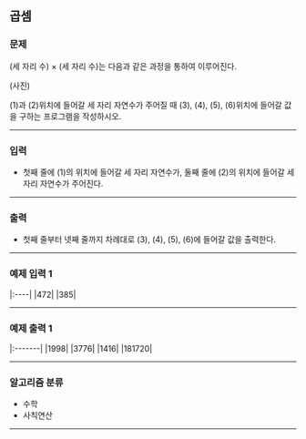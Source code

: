 곱셈
-------------
### 문제

(세 자리 수) × (세 자리 수)는 다음과 같은 과정을 통하여 이루어진다.

(사진)

(1)과 (2)위치에 들어갈 세 자리 자연수가 주어질 때 (3), (4), (5), (6)위치에 들어갈 값을 구하는 프로그램을 작성하시오.

- - -

### 입력
* 첫째 줄에 (1)의 위치에 들어갈 세 자리 자연수가, 둘째 줄에 (2)의 위치에 들어갈 세자리 자연수가 주어진다.

- - -

### 출력
* 첫째 줄부터 넷째 줄까지 차례대로 (3), (4), (5), (6)에 들어갈 값을 출력한다.
- - -

### 예제 입력 1
|:----|
|472|
|385|

- - -

### 예제 출력 1
|:-------|
|1998|
|3776|
|1416|
|181720|

- - -

### 알고리즘 분류
* 수학
* 사칙연산

- - -
